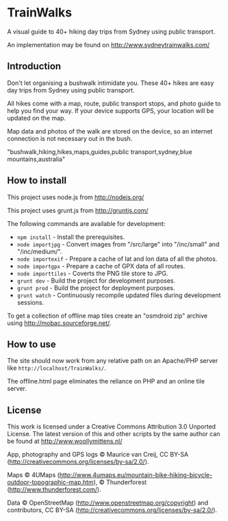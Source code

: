 # TrainWalks

A visual guide to 40+ hiking day trips from Sydney using public transport.

An implementation may be found on http://www.sydneytrainwalks.com/

## Introduction

Don't let organising a bushwalk intimidate you. These 40+ hikes are easy day trips from Sydney using public transport.

All hikes come with a map, route, public transport stops, and photo guide to help you find your way. If your device supports GPS, your location will be updated on the map.

Map data and photos of the walk are stored on the device, so an internet connection is not necessary out in the bush.

"bushwalk,hiking,hikes,maps,guides,public transport,sydney,blue mountains,australia"

## How to install

This project uses node.js from http://nodejs.org/

This project uses grunt.js from http://gruntjs.com/

The following commands are available for development:
+ `npm install` - Install the prerequisites.
+ `node importjpg` - Convert images from "/src/large" into "/inc/small" and "/inc/medium/".
+ `node importexif` - Prepare a cache of lat and lon data of all the photos.
+ `node importgpx` - Prepare a cache of GPX data of all routes.
+ `node importtiles` - Coverts the PNG tile store to JPG.
+ `grunt dev` - Build the project for development purposes.
+ `grunt prod` - Build the project for deployment purposes.
+ `grunt watch` - Continuously recompile updated files during development sessions.

To get a collection of offline map tiles create an "osmdroid zip" archive using http://mobac.sourceforge.net/.

## How to use

The site should now work from any relative path on an Apache/PHP server like `http://localhost/TrainWalks/`.

The offline.html page eliminates the reliance on PHP and an online tile server.

## License

This work is licensed under a Creative Commons Attribution 3.0 Unported License. The latest version of this and other scripts by the same author can be found at http://www.woollymittens.nl/

App, photography and GPS logs &copy; Maurice van Creij, CC BY-SA (http://creativecommons.org/licenses/by-sa/2.0/).

Maps &copy; 4UMaps (http://www.4umaps.eu/mountain-bike-hiking-bicycle-outdoor-topographic-map.htm), &copy; Thunderforest (http://www.thunderforest.com/).

Data &copy; OpenStreetMap (http://www.openstreetmap.org/copyright) and contributors, CC BY-SA (http://creativecommons.org/licenses/by-sa/2.0/).
